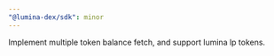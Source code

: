 ```yaml
---
"@lumina-dex/sdk": minor
---
```


Implement multiple token balance fetch, and support lumina lp tokens.
